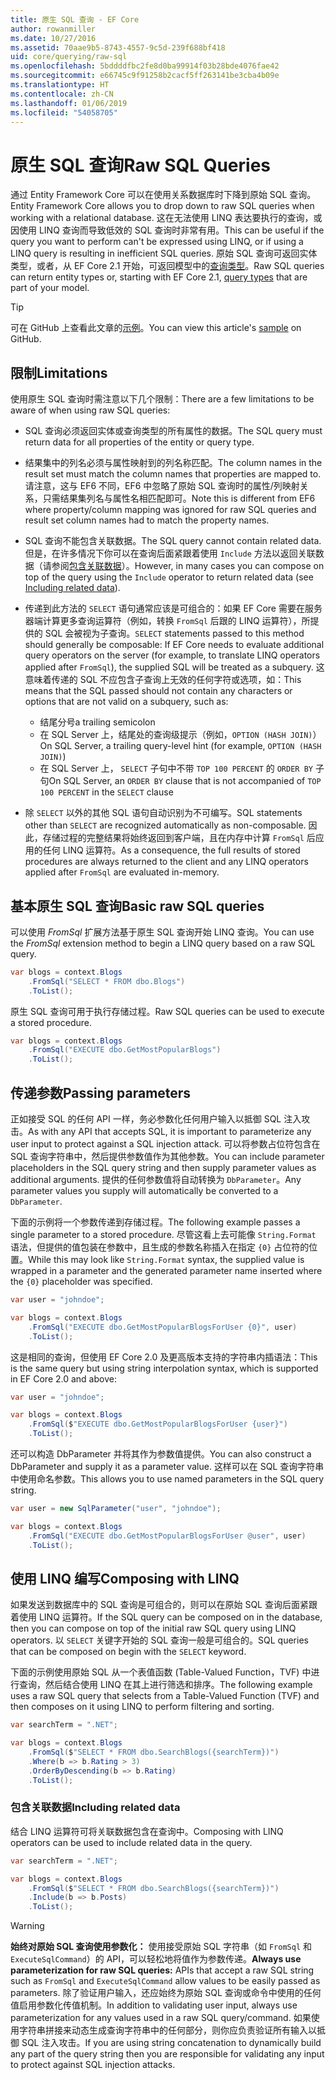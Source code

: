 ```yaml
---
title: 原生 SQL 查询 - EF Core
author: rowanmiller
ms.date: 10/27/2016
ms.assetid: 70aae9b5-8743-4557-9c5d-239f688bf418
uid: core/querying/raw-sql
ms.openlocfilehash: 5bddddfbc2fe8d0ba99914f03b28bde4076fae42
ms.sourcegitcommit: e66745c9f91258b2cacf5ff263141be3cba4b09e
ms.translationtype: HT
ms.contentlocale: zh-CN
ms.lasthandoff: 01/06/2019
ms.locfileid: "54058705"
---
```

# <a name="raw-sql-queries"></a><span data-ttu-id="8e1f4-102">原生 SQL 查询</span><span class="sxs-lookup"><span data-stu-id="8e1f4-102">Raw SQL Queries</span></span>

<span data-ttu-id="8e1f4-103">通过 Entity Framework Core 可以在使用关系数据库时下降到原始 SQL 查询。</span><span class="sxs-lookup"><span data-stu-id="8e1f4-103">Entity Framework Core allows you to drop down to raw SQL queries when working with a relational database.</span></span> <span data-ttu-id="8e1f4-104">这在无法使用 LINQ 表达要执行的查询，或因使用 LINQ 查询而导致低效的 SQL 查询时非常有用。</span><span class="sxs-lookup"><span data-stu-id="8e1f4-104">This can be useful if the query you want to perform can't be expressed using LINQ, or if using a LINQ query is resulting in inefficient SQL queries.</span></span> <span data-ttu-id="8e1f4-105">原始 SQL 查询可返回实体类型，或者，从 EF Core 2.1 开始，可返回模型中的[查询类型](xref:core/modeling/query-types)。</span><span class="sxs-lookup"><span data-stu-id="8e1f4-105">Raw SQL queries can return entity types or, starting with EF Core 2.1, [query types](xref:core/modeling/query-types) that are part of your model.</span></span>

> [!TIP]  
> <span data-ttu-id="8e1f4-106">可在 GitHub 上查看此文章的[示例](https://github.com/aspnet/EntityFramework.Docs/tree/master/samples/core/Querying)。</span><span class="sxs-lookup"><span data-stu-id="8e1f4-106">You can view this article's [sample](https://github.com/aspnet/EntityFramework.Docs/tree/master/samples/core/Querying) on GitHub.</span></span>

## <a name="limitations"></a><span data-ttu-id="8e1f4-107">限制</span><span class="sxs-lookup"><span data-stu-id="8e1f4-107">Limitations</span></span>

<span data-ttu-id="8e1f4-108">使用原生 SQL 查询时需注意以下几个限制：</span><span class="sxs-lookup"><span data-stu-id="8e1f4-108">There are a few limitations to be aware of when using raw SQL queries:</span></span>

* <span data-ttu-id="8e1f4-109">SQL 查询必须返回实体或查询类型的所有属性的数据。</span><span class="sxs-lookup"><span data-stu-id="8e1f4-109">The SQL query must return data for all properties of the entity or query type.</span></span>

* <span data-ttu-id="8e1f4-110">结果集中的列名必须与属性映射到的列名称匹配。</span><span class="sxs-lookup"><span data-stu-id="8e1f4-110">The column names in the result set must match the column names that properties are mapped to.</span></span> <span data-ttu-id="8e1f4-111">请注意，这与 EF6 不同，EF6 中忽略了原始 SQL 查询时的属性/列映射关系，只需结果集列名与属性名相匹配即可。</span><span class="sxs-lookup"><span data-stu-id="8e1f4-111">Note this is different from EF6 where property/column mapping was ignored for raw SQL queries and result set column names had to match the property names.</span></span>

* <span data-ttu-id="8e1f4-112">SQL 查询不能包含关联数据。</span><span class="sxs-lookup"><span data-stu-id="8e1f4-112">The SQL query cannot contain related data.</span></span> <span data-ttu-id="8e1f4-113">但是，在许多情况下你可以在查询后面紧跟着使用 `Include` 方法以返回关联数据（请参阅[包含关联数据](#including-related-data)）。</span><span class="sxs-lookup"><span data-stu-id="8e1f4-113">However, in many cases you can compose on top of the query using the `Include` operator to return related data (see [Including related data](#including-related-data)).</span></span>

* <span data-ttu-id="8e1f4-114">传递到此方法的 `SELECT` 语句通常应该是可组合的：如果 EF Core 需要在服务器端计算更多查询运算符（例如，转换 `FromSql` 后跟的 LINQ 运算符），所提供的 SQL 会被视为子查询。</span><span class="sxs-lookup"><span data-stu-id="8e1f4-114">`SELECT` statements passed to this method should generally be composable: If EF Core needs to evaluate additional query operators on the server (for example, to translate LINQ operators applied after `FromSql`), the supplied SQL will be treated as a subquery.</span></span> <span data-ttu-id="8e1f4-115">这意味着传递的 SQL 不应包含子查询上无效的任何字符或选项，如：</span><span class="sxs-lookup"><span data-stu-id="8e1f4-115">This means that the SQL passed should not contain any characters or options that are not valid on a subquery, such as:</span></span>
  * <span data-ttu-id="8e1f4-116">结尾分号</span><span class="sxs-lookup"><span data-stu-id="8e1f4-116">a trailing semicolon</span></span>
  * <span data-ttu-id="8e1f4-117">在 SQL Server 上，结尾处的查询级提示（例如，`OPTION (HASH JOIN)`）</span><span class="sxs-lookup"><span data-stu-id="8e1f4-117">On SQL Server, a trailing query-level hint (for example, `OPTION (HASH JOIN)`)</span></span>
  * <span data-ttu-id="8e1f4-118">在 SQL Server 上， `SELECT` 子句中不带 `TOP 100 PERCENT` 的 `ORDER BY` 子句</span><span class="sxs-lookup"><span data-stu-id="8e1f4-118">On SQL Server, an `ORDER BY` clause that is not accompanied of `TOP 100 PERCENT` in the `SELECT` clause</span></span>

* <span data-ttu-id="8e1f4-119">除 `SELECT` 以外的其他 SQL 语句自动识别为不可编写。</span><span class="sxs-lookup"><span data-stu-id="8e1f4-119">SQL statements other than `SELECT` are recognized automatically as non-composable.</span></span> <span data-ttu-id="8e1f4-120">因此，存储过程的完整结果将始终返回到客户端，且在内存中计算 `FromSql` 后应用的任何 LINQ 运算符。</span><span class="sxs-lookup"><span data-stu-id="8e1f4-120">As a consequence, the full results of stored procedures are always returned to the client and any LINQ operators applied after `FromSql` are evaluated in-memory.</span></span>

## <a name="basic-raw-sql-queries"></a><span data-ttu-id="8e1f4-121">基本原生 SQL 查询</span><span class="sxs-lookup"><span data-stu-id="8e1f4-121">Basic raw SQL queries</span></span>

<span data-ttu-id="8e1f4-122">可以使用 *FromSql* 扩展方法基于原生 SQL 查询开始 LINQ 查询。</span><span class="sxs-lookup"><span data-stu-id="8e1f4-122">You can use the *FromSql* extension method to begin a LINQ query based on a raw SQL query.</span></span>

<!-- [!code-csharp[Main](samples/core/Querying/Querying/RawSQL/Sample.cs)] -->
``` csharp
var blogs = context.Blogs
    .FromSql("SELECT * FROM dbo.Blogs")
    .ToList();
```

<span data-ttu-id="8e1f4-123">原生 SQL 查询可用于执行存储过程。</span><span class="sxs-lookup"><span data-stu-id="8e1f4-123">Raw SQL queries can be used to execute a stored procedure.</span></span>

<!-- [!code-csharp[Main](samples/core/Querying/Querying/RawSQL/Sample.cs)] -->
``` csharp
var blogs = context.Blogs
    .FromSql("EXECUTE dbo.GetMostPopularBlogs")
    .ToList();
```

## <a name="passing-parameters"></a><span data-ttu-id="8e1f4-124">传递参数</span><span class="sxs-lookup"><span data-stu-id="8e1f4-124">Passing parameters</span></span>

<span data-ttu-id="8e1f4-125">正如接受 SQL 的任何 API 一样，务必参数化任何用户输入以抵御 SQL 注入攻击。</span><span class="sxs-lookup"><span data-stu-id="8e1f4-125">As with any API that accepts SQL, it is important to parameterize any user input to protect against a SQL injection attack.</span></span> <span data-ttu-id="8e1f4-126">可以将参数占位符包含在 SQL 查询字符串中，然后提供参数值作为其他参数。</span><span class="sxs-lookup"><span data-stu-id="8e1f4-126">You can include parameter placeholders in the SQL query string and then supply parameter values as additional arguments.</span></span> <span data-ttu-id="8e1f4-127">提供的任何参数值将自动转换为 `DbParameter`。</span><span class="sxs-lookup"><span data-stu-id="8e1f4-127">Any parameter values you supply will automatically be converted to a `DbParameter`.</span></span>

<span data-ttu-id="8e1f4-128">下面的示例将一个参数传递到存储过程。</span><span class="sxs-lookup"><span data-stu-id="8e1f4-128">The following example passes a single parameter to a stored procedure.</span></span> <span data-ttu-id="8e1f4-129">尽管这看上去可能像 `String.Format` 语法，但提供的值包装在参数中，且生成的参数名称插入在指定 `{0}` 占位符的位置。</span><span class="sxs-lookup"><span data-stu-id="8e1f4-129">While this may look like `String.Format` syntax, the supplied value is wrapped in a parameter and the generated parameter name inserted where the `{0}` placeholder was specified.</span></span>

<!-- [!code-csharp[Main](samples/core/Querying/Querying/RawSQL/Sample.cs)] -->
``` csharp
var user = "johndoe";

var blogs = context.Blogs
    .FromSql("EXECUTE dbo.GetMostPopularBlogsForUser {0}", user)
    .ToList();
```

<span data-ttu-id="8e1f4-130">这是相同的查询，但使用 EF Core 2.0 及更高版本支持的字符串内插语法：</span><span class="sxs-lookup"><span data-stu-id="8e1f4-130">This is the same query but using string interpolation syntax, which is supported in EF Core 2.0 and above:</span></span>

<!-- [!code-csharp[Main](samples/core/Querying/Querying/RawSQL/Sample.cs)] -->
``` csharp
var user = "johndoe";

var blogs = context.Blogs
    .FromSql($"EXECUTE dbo.GetMostPopularBlogsForUser {user}")
    .ToList();
```

<span data-ttu-id="8e1f4-131">还可以构造 DbParameter 并将其作为参数值提供。</span><span class="sxs-lookup"><span data-stu-id="8e1f4-131">You can also construct a DbParameter and supply it as a parameter value.</span></span> <span data-ttu-id="8e1f4-132">这样可以在 SQL 查询字符串中使用命名参数。</span><span class="sxs-lookup"><span data-stu-id="8e1f4-132">This allows you to use named parameters in the SQL query string.</span></span>

<!-- [!code-csharp[Main](samples/core/Querying/Querying/RawSQL/Sample.cs)] -->
``` csharp
var user = new SqlParameter("user", "johndoe");

var blogs = context.Blogs
    .FromSql("EXECUTE dbo.GetMostPopularBlogsForUser @user", user)
    .ToList();
```

## <a name="composing-with-linq"></a><span data-ttu-id="8e1f4-133">使用 LINQ 编写</span><span class="sxs-lookup"><span data-stu-id="8e1f4-133">Composing with LINQ</span></span>

<span data-ttu-id="8e1f4-134">如果发送到数据库中的 SQL 查询是可组合的，则可以在原始 SQL 查询后面紧跟着使用 LINQ 运算符。</span><span class="sxs-lookup"><span data-stu-id="8e1f4-134">If the SQL query can be composed on in the database, then you can compose on top of the initial raw SQL query using LINQ operators.</span></span> <span data-ttu-id="8e1f4-135">以 `SELECT` 关键字开始的 SQL 查询一般是可组合的。</span><span class="sxs-lookup"><span data-stu-id="8e1f4-135">SQL queries that can be composed on begin with the `SELECT` keyword.</span></span>

<span data-ttu-id="8e1f4-136">下面的示例使用原始 SQL 从一个表值函数 (Table-Valued Function，TVF) 中进行查询，然后结合使用 LINQ 在其上进行筛选和排序。</span><span class="sxs-lookup"><span data-stu-id="8e1f4-136">The following example uses a raw SQL query that selects from a Table-Valued Function (TVF) and then composes on it using LINQ to perform filtering and sorting.</span></span>

<!-- [!code-csharp[Main](samples/core/Querying/Querying/RawSQL/Sample.cs)] -->
``` csharp
var searchTerm = ".NET";

var blogs = context.Blogs
    .FromSql($"SELECT * FROM dbo.SearchBlogs({searchTerm})")
    .Where(b => b.Rating > 3)
    .OrderByDescending(b => b.Rating)
    .ToList();
```

### <a name="including-related-data"></a><span data-ttu-id="8e1f4-137">包含关联数据</span><span class="sxs-lookup"><span data-stu-id="8e1f4-137">Including related data</span></span>

<span data-ttu-id="8e1f4-138">结合 LINQ 运算符可将关联数据包含在查询中。</span><span class="sxs-lookup"><span data-stu-id="8e1f4-138">Composing with LINQ operators can be used to include related data in the query.</span></span>

<!-- [!code-csharp[Main](samples/core/Querying/Querying/RawSQL/Sample.cs)] -->
``` csharp
var searchTerm = ".NET";

var blogs = context.Blogs
    .FromSql($"SELECT * FROM dbo.SearchBlogs({searchTerm})")
    .Include(b => b.Posts)
    .ToList();
```

> [!WARNING]  
> <span data-ttu-id="8e1f4-139">**始终对原始 SQL 查询使用参数化：** 使用接受原始 SQL 字符串（如 `FromSql` 和 `ExecuteSqlCommand`）的 API，可以轻松地将值作为参数传递。</span><span class="sxs-lookup"><span data-stu-id="8e1f4-139">**Always use parameterization for raw SQL queries:** APIs that accept a raw SQL string such as `FromSql` and `ExecuteSqlCommand` allow values to be easily passed as parameters.</span></span> <span data-ttu-id="8e1f4-140">除了验证用户输入，还应始终为原始 SQL 查询或命令中使用的任何值启用参数化传值机制。</span><span class="sxs-lookup"><span data-stu-id="8e1f4-140">In addition to validating user input, always use parameterization for any values used in a raw SQL query/command.</span></span> <span data-ttu-id="8e1f4-141">如果使用字符串拼接来动态生成查询字符串中的任何部分，则你应负责验证所有输入以抵御 SQL 注入攻击。</span><span class="sxs-lookup"><span data-stu-id="8e1f4-141">If you are using string concatenation to dynamically build any part of the query string then you are responsible for validating any input to protect against SQL injection attacks.</span></span>
